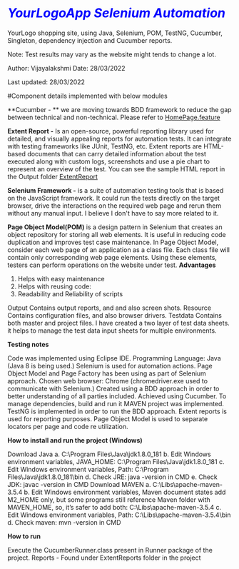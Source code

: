 # <span style="color:blue;">***YourLogoApp Selenium Automation***</span>

YourLogo shopping site, using Java, Selenium, POM, TestNG, Cucumber, Singleton, dependency injection and Cucumber reports.

Note: Test results may vary as the website might tends to change a lot.

Author: Vijayalakshmi Date: 28/03/2022

Last updated: 28/03/2022

#Component details implemented with below modules

**Cucumber - ** we are moving towards BDD framework to reduce the gap between technical and non-technical. Please refer to [HomePage.feature](https://github.com/AutomationCoding/AutomationPractice-TechChallennge/blob/8f64c8546c533a65f173cf9af37e0ef658a963f9/AutomationPractice/src/test/resources/features/HomePage/HomePage.feature)

**Extent Report -** Is an open-source, powerful reporting library used for detailed, and visually appealing reports for automation tests. It can integrate with testing frameworks like JUnit, TestNG, etc. Extent reports are HTML-based documents that can carry detailed information about the test executed along with custom logs, screenshots and use a pie chart to represent an overview of the test.
You can see the sample HTML report in the Output folder [ExtentReport](https://github.com/AutomationCoding/AutomationPractice-TechChallennge/blob/260865b0d21a48b4f1d395a79714dec402ff3d20/AutomationPractice/ExtentReport/ExtentHtml.html)

**Selenium Framework -**  is a suite of automation testing tools that is based on the JavaScript framework. It could run the tests directly on the target browser, drive the interactions on the required web page and rerun them without any manual input. I believe I don't have to say more related to it.

**Page Object Model(POM)** is a design pattern in Selenium that creates an object repository for storing all web elements. It is useful in reducing code duplication and improves test case maintenance.
In Page Object Model, consider each web page of an application as a class file. Each class file will contain only corresponding web page elements. Using these elements, testers can perform operations on the website under test.
**Advantages**
1. Helps with easy maintenance
2. Helps with reusing code: 
3. Readability and Reliability of scripts

Output Contains output reports, and and also screen shots.
Resource Contains configuration files, and also browser drivers.
Testdata Contains both master and project files. I have created a two layer of test data sheets. it helps to manage the test data input sheets for multiple environments.

**Testing notes**

Code was implemented using Eclipse IDE. Programming Language: Java (Java 8 is being used.) Selenium is used for automation actions. Page Object Model and Page Factory has been using as part of Selenium approach. Chosen web browser: Chrome (chromedriver.exe used to communicate with Selenium.) Created using a BDD approach in order to better understanding of all parties included. Achieved using Cucumber. To manage dependencies, build and run it MAVEN project was implemented. TestNG is implemented in order to run the BDD approach. Extent reports is used for reporting purposes. Page Object Model is used to separate locators per page and code re utilization.

**How to install and run the project (Windows)**

Download Java a. C:\Program Files\Java\jdk1.8.0_181 b. Edit Windows environment variables, JAVA_HOME: C:\Program Files\Java\jdk1.8.0_181 c. Edit Windows environment variables, Path: C:\Program Files\Java\jdk1.8.0_181\bin d. Check JRE: java -version in CMD e. Check JDK: javac -version in CMD
Download MAVEN a. C:\Libs\apache-maven-3.5.4 b. Edit Windows environment variables, Maven document states add M2_HOME only, but some programs still reference Maven folder with MAVEN_HOME, so, it’s safer to add both: C:\Libs\apache-maven-3.5.4 c. Edit Windows environment variables, Path: C:\Libs\apache-maven-3.5.4\bin d. Check maven: mvn -version in CMD

**How to run**

Execute the CucumberRunner.class present in Runner package of the project.
Reports - Found under ExtentReports folder in the project
